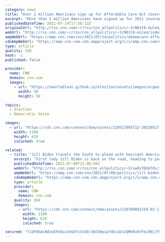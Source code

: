 ```yaml
---
category: news
title: "Over 2 million Americans sign up for Affordable Care Act coverage under Biden's special enrollment period"
excerpt: "More than 2 million Americans have signed up for 2021 coverage during a special enrollment period on the Obamacare federal and state exchanges, the Centers for Medicare and Medicaid Services announced Wednesday.\n    \n"
publishedDateTime: 2021-07-14T17:50:13Z
originalUrl: "http://rss.cnn.com/~r/rss/cnn_allpolitics/~3/N01t8-eLCe4/index.html"
webUrl: "http://rss.cnn.com/~r/rss/cnn_allpolitics/~3/N01t8-eLCe4/index.html"
ampWebUrl: "https://amp.cnn.com/cnn/2021/07/14/politics/obamacare-affordable-care-act-enrollment/index.html"
cdnAmpWebUrl: "https://amp-cnn-com.cdn.ampproject.org/c/s/amp.cnn.com/cnn/2021/07/14/politics/obamacare-affordable-care-act-enrollment/index.html"
type: article
quality: 158
heat: -1
published: false

provider:
  name: CNN
  domain: cnn.com
  images:
    - url: "https://smartableai.github.io/election/assets/images/organizations/cnn.com-50x50.jpg"
      width: 50
      height: 50

topics:
  - Election
  - Democratic Voice

images:
  - url: "https://cdn.cnn.com/cnnnext/dam/assets/210517095712-20210517-healthcare-illustration-2-super-tease.jpg"
    width: 1100
    height: 619
    isCached: true

related:
  - title: "Jill Biden travels the South to plead with hesitant Americans to get their Covid-19 vaccines"
    excerpt: "First lady Jill Biden is back on the road, heading to parts of the country disenchanted, disaffected and -- perhaps -- disbelieving of the benefits of Covid-19 vaccines.\n    \n"
    publishedDateTime: 2021-07-09T12:40:56Z
    webUrl: "http://rss.cnn.com/~r/rss/cnn_allpolitics/~3/uwOsTOUG7ds/index.html"
    ampWebUrl: "https://amp.cnn.com/cnn/2021/07/09/politics/jill-biden-southern-vaccine-push/index.html"
    cdnAmpWebUrl: "https://amp-cnn-com.cdn.ampproject.org/c/s/amp.cnn.com/cnn/2021/07/09/politics/jill-biden-southern-vaccine-push/index.html"
    type: article
    provider:
      name: CNN
      domain: cnn.com
    quality: 164
    images:
      - url: "https://cdn.cnn.com/cnnnext/dam/assets/210709081219-02-jill-biden-savannah-0708-super-tease.jpg"
        width: 1100
        height: 619
        isCached: true

secured: "YJ3PdkAcBdzoEFO4sv3nGEYz3sVD/3kO30pipT4bs1Us2QMGRoXVfeL0BjJY5T2kSE1ZaGfKyi1FXZrLZG5FxmyrGdJX1isJGadsmv60s6sVV6rY0JLZypR7jJooM78jQv2uckDcNFSEZJ60VaLUyixyPqHNgbqZi2N0InKL2W42j7T0d+rbsvrzaMeQ41DlTnG0Bwglf33c4+mtCbHhtotbuDjkIW2W4g0FytpMUKxA7mlXkOp3i6WwayL7BT1CgZx+yp96HEoga1UMgPPpt1dLY6847b1X/WaYBqnvMnJo31GkzQcqGmjp7vWWMwH5DyYOmiILJLNlOF23gceFHkrd42rGlr75j9M8+O8dyRU=;BeT+S2W8sTi1UOxVIoMm7w=="
---
```



